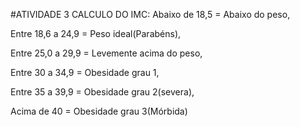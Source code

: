 #ATIVIDADE 3
CALCULO DO IMC:
Abaixo de 18,5 = Abaixo do peso,

Entre 18,6 a 24,9 =  Peso ideal(Parabéns),

Entre 25,0 a 29,9 = Levemente acima do peso,

Entre 30 a 34,9 = Obesidade grau 1,

Entre 35 a 39,9 = Obesidade grau 2(severa),

Acima de 40 = Obesidade grau 3(Mórbida)
